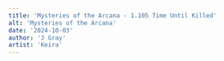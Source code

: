 ```yaml
---
title: 'Mysteries of the Arcana - 1.105 Time Until Killed'
alt: 'Mysteries of the Arcana'
date: '2024-10-03'
author: 'J Gray'
artist: 'Keira'
---
```


